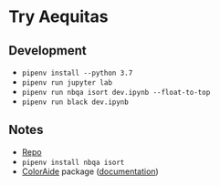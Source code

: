 # Try Aequitas

## Development

- `pipenv install --python 3.7`
- `pipenv run jupyter lab`
- `pipenv run nbqa isort dev.ipynb --float-to-top`
- `pipenv run black dev.ipynb`

## Notes

- [Repo](https://github.com/dssg/aequitas)
- `pipenv install nbqa isort`
- [ColorAide](https://github.com/facelessuser/coloraide) package ([documentation](https://facelessuser.github.io/coloraide/))
